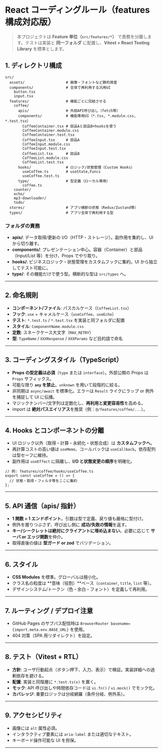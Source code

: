 # React コーディングルール（features 構成対応版）

> 本プロジェクトは **Feature 単位（`src/features/*`）** で責務を分離します。テストは実装と **同一フォルダ** に配置し、**Vitest + React Testing Library** を標準とします。

## 1. ディレクトリ構成

```
src/
  assets/                   # 画像・フォントなど静的資産
  components/               # 全体で再利用する汎用UI
    button.tsx
    input.tsx
  features/                 # 機能ごとに完結させる
    coffee/
      apis/                 # 外部API呼び出し（fetch等）
      components/           # 機能専用UI（*.tsx, *.module.css, *.test.tsx）
        CoffeeContainer.tsx # 部品Aと部品B+hooksを使う
        CoffeeContainer.module.css
        CoffeeContainer.test.tsx
        CoffeeInput.tsx     # 部品A
        CoffeeInput.module.css
        CoffeeInput.test.tsx
        CoffeeList.tsx      # 部品B
        CoffeeList.module.css
        CoffeeList.test.tsx
      hooks/                # ロジック/状態管理（Custom Hooks）
        useCoffee.ts        # useState,Funcs
        useCoffee.test.ts
      type/                 # 型定義（ローカル専用）
        coffee.ts
    counter/
    echo/
    mp3-downloader/
    todo/
  stores/                   # アプリ横断の状態（Redux/Zustand等）
  types/                    # アプリ全体で再利用する型
```

### フォルダの責務

- **apis/**: データ取得/更新の I/O（HTTP・ストレージ）。副作用を集約し、UI から切り離す。
- **components/**: プレゼンテーション中心。容器（Container）と部品（Input/List 等）を分け、Props でやり取り。
- **hooks/**: ビジネスロジック・状態管理をカスタムフックに集約。UI から独立してテスト可能に。
- **type/**: その機能だけで使う型。横断的な型は `src/types` へ。

---

## 2. 命名規則

- **コンポーネント/ファイル**: パスカルケース（`CoffeeList.tsx`）
- **フック**: `use` + キャメルケース（`useCoffee`、`useEcho`）
- **テスト**: `*.test.ts` / `*.test.tsx` を実装と同フォルダに配置
- **スタイル**: `ComponentName.module.css`
- **定数**: スネークケース大文字（`MAX_RETRY`）
- **型**: `TypeName` / `XXXResponse` / `XXXParams` など目的語で命名

---

## 3. コーディングスタイル（TypeScript）

- **Props の型定義は必須**（`type` または `interface`）。外部公開の Props は `Props` サフィックス。
- 可能な限り **`any` を禁止**。`unknown` を用いて段階的に絞る。
- 非同期は `async/await` を標準化。エラーは `Result` ライクにラップ or 例外を捕捉して UI に伝播。
- マジックナンバー/文字列は定数化し、**再利用と変更容易性**を高める。
- import は **絶対パスエイリアス**を推奨（例：`@/features/coffee/...`）。

---

## 4. Hooks とコンポーネントの分離

- UI ロジック以外（取得・計算・永続化・状態合成）は **カスタムフックへ**。
- 再計算コストの高い値は `useMemo`、コールバックは `useCallback`。依存配列は型セーフに維持。
- 副作用は `useEffect` に隔離し、**I/O と状態変更の順序**を明確化。

```tsx
// 例: features/coffee/hooks/useCoffee.ts
export const useCoffee = () => {
  // 状態・取得・フィルタ等をここに集約
};
```

---

## 5. API 通信（apis/ 指針）

- **1 関数 = 1 エンドポイント**。引数は型で定義、戻り値も厳格に型付け。
- 例外を握りつぶさず、呼び出し側に **成功/失敗の情報**を返す。
- **キー/シークレットは絶対にクライアントに埋め込まない**。必要に応じて **サーバ or エッジ関数**を仲介。
- 取得直後の値は **型ガード or zod** でバリデーション。

---

## 6. スタイル

- **CSS Modules** を標準。グローバルは極小化。
- クラス名の粒度は **意味（役割）**ベース（`container`, `title`, `list` 等）。
- デザインシステム/トークン（色・余白・フォント）を定義して再利用。

---

## 7. ルーティング / デプロイ注意

- GitHub Pages のサブパス配信時は `BrowserRouter basename={import.meta.env.BASE_URL}` を使用。
- 404 対策（SPA 用リダイレクト）を設定。

---

## 8. テスト（Vitest + RTL）

- **方針**: ユーザ行動起点（ボタン押下、入力、表示）で検証。実装詳細への過剰依存を避ける。
- **配置**: 実装と同階層に `*.test.ts(x)` を置く。
- **モック**: API 呼び出しや時間依存コードは `vi.fn()` / `vi.mock()` でモック化。
- **カバレッジ**: 重要ロジックは分岐網羅（条件分岐、例外系）。

---

## 9. アクセシビリティ

- 画像には `alt` 属性必須。
- インタラクティブ要素には `aria-label` または適切なテキスト。
- キーボード操作可能な UI を担保。

---
